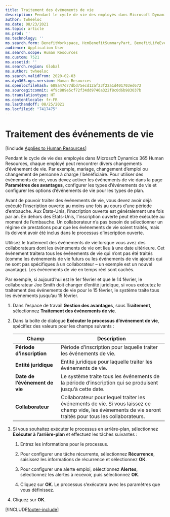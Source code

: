 ```yaml
---
title: Traitement des événements de vie
description: Pendant le cycle de vie des employés dans Microsoft Dynamics 365 Human Resources, chaque employé peut rencontrer divers changements d’événement de vie.
author: twheeloc
ms.date: 08/23/2021
ms.topic: article
ms.prod: ''
ms.technology: ''
ms.search.form: BenefitWorkspace, HcmBenefitSummaryPart, BenefitLifeEventTypes, BenefitEligibilityProcessResultViewer
audience: Application User
ms.search.scope: Human Resources
ms.custom: 7521
ms.assetid: ''
ms.search.region: Global
ms.author: twheeloc
ms.search.validFrom: 2020-02-03
ms.dyn365.ops.version: Human Resources
ms.openlocfilehash: 688a47d77dbd75ecd12af23f22a1d401703ed672
ms.sourcegitcommit: 4f9c889e5cf72f34dd9746a322f8c0d6b983037b
ms.translationtype: HT
ms.contentlocale: fr-FR
ms.lasthandoff: 08/25/2021
ms.locfileid: "7417475"
---
```

# <a name="process-life-events"></a>Traitement des événements de vie

[!include [Applies to Human Resources](../includes/applies-to-hr.md)]

Pendant le cycle de vie des employés dans Microsoft Dynamics 365 Human Resources, chaque employé peut rencontrer divers changements d’événement de vie. Par exemple, mariage, changement d’emploi ou changement de personne à charge / bénéficiaire. Pour utiliser des événements de vie, vous devez activer les événements de vie dans la page **Paramètres des avantages**, configurer les types d’événements de vie et configurer les options d’événements de vie pour les types de plan.

Avant de pouvoir traiter des événements de vie, vous devez avoir déjà exécuté l’inscription ouverte au moins une fois au cours d’une période d’embauche. Aux États-Unis, l’inscription ouverte est généralement une fois par an. En dehors des États-Unis, l’inscription ouverte peut être exécutée au moment de l’embauche. Un collaborateur n’a pas besoin de sélectionner un régime de prestations pour que les événements de vie soient traités, mais ils doivent avoir été inclus dans le processus d’inscription ouverte. 

Utilisez le traitement des événements de vie lorsque vous avez des collaborateurs dont les événements de vie ont lieu à une date ultérieure. Cet événement traitera tous les événements de vie qui n’ont pas été traités (comme les événements de vie futurs ou les événements de vie ajoutés qui ne sont pas spécifiques à un collaborateur – un exemple est un nouvel avantage). Les événements de vie en temps réel sont cachés.

Par exemple, si aujourd’hui est le 1er février et que le 14 février, le collaborateur Joe Smith doit changer d’entité juridique, si vous exécutez le traitement des événements de vie pour le 15 février, le système traite tous les événements jusqu’au 15 février. 

1. Dans l’espace de travail **Gestion des avantages**, sous **Traitement**, sélectionnez **Traitement des événements de vie**.

2. Dans la boîte de dialogue **Exécuter le processus d’événement de vie**, spécifiez des valeurs pour les champs suivants :

   | Champ | Description |
   | --- | --- |
   | **Période d’inscription** | Période d’inscription pour laquelle traiter les événements de vie. |
   | **Entité juridique** | Entité juridique pour laquelle traiter les événements de vie. |
   | **Date de l’événement de vie** | Le système traite tous les événements de la période d’inscription qui se produisent jusqu’à cette date. |
   | **Collaborateur** | Collaborateur pour lequel traiter les événements de vie. Si vous laissez ce champ vide, les événements de vie seront traités pour tous les collaborateurs. |

3. Si vous souhaitez exécuter le processus en arrière-plan, sélectionnez **Exécuter à l’arrière-plan** et effectuez les tâches suivantes :

   1. Entrez les informations pour le processus.

   2. Pour configurer une tâche récurrente, sélectionnez **Récurrence**, saisissez les informations de récurrence et sélectionnez **OK**.

   3. Pour configurer une alerte emploi, sélectionnez **Alertes**, sélectionnez les alertes à recevoir, puis sélectionnez **OK**.

   4. Cliquez sur **OK**. Le processus s’exécutera avec les paramètres que vous définissez.

4. Cliquez sur **OK**.


[!INCLUDE[footer-include](../includes/footer-banner.md)]
